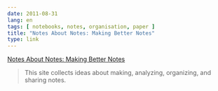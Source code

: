```yaml
---
date: 2011-08-31
lang: en
tags: [ notebooks, notes, organisation, paper ]
title: "Notes About Notes: Making Better Notes"
type: link
---
```


[Notes About Notes: Making Better Notes](http://notesaboutnotes.com/)

> This site collects ideas about making, analyzing, organizing, and
> sharing notes.

